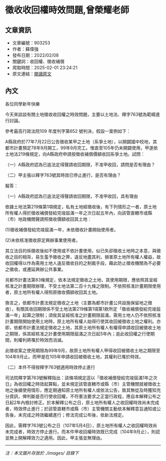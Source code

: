 # 徵收收回權時效問題,曾榮耀老師

## 文章資訊
- 文章編號：903253
- 作者：蘇偉強
- 發布日期：2022/02/08
- 關鍵詞：收回權、徵收補償
- 爬取時間：2025-02-01 23:24:21
- 原文連結：[閱讀原文](https://real-estate.get.com.tw/Columns/detail.aspx?no=903253)

## 內文


各位同學新年快樂


今天來談談有關土地徵收收回權之時效問題，主要以土地法、釋字763號為範疇進行討論。


參考最高行政法院109 年度判字第652 號判決，假設一案例如下：


A縣政府於77年7月22日公告徵收某甲之土地（系爭土地），以開闢國中校地，其都市計畫預定78年9月開工，99年9月完工。惟直至105年仍未開闢使用，甲遂依土地法219條規定，向A縣政府申請按徵收補償價額收回系爭土地。試問：


（一）A縣政府認為已逾法定得聲請收回期限，不准甲收回，請問是否有理由？


（二）甲主張以釋字763號其時效已停止進行，是否有理由？


擬答：


（一）A縣政府認為已逾法定得聲請收回期限，不准甲收回，具有理由


依據土地法第219條第1項規定，私有土地經徵收後，有下列情形之一者，原土地所有權人得於徵收補償發給完竣屆滿一年之次日起五年內，向該管直轄市或縣（市）地政機關聲請照徵收價額收回其土地︰


(1)徵收補償發給完竣屆滿一年，未依徵收計畫開始使用者。


(2)未依核准徵收原定興辦事業使用者。


其立法目的係徵收後如不使用或不依計畫使用，似已失卻徵收土地時之本意，與徵收之目的相背，易生濫予徵收之弊，違反地盡其利，損害原土地所有權人權益，故收回權得以作為需用土地人違反徵收目的之制裁手段，藉此防止徵收機關為不必要之徵收，或遷延興辦公共事業。


另都市計畫法第83條規定，依本法規定徵收之土地，其使用期限，應依照其呈經核准之計畫期限辦理，不受土地法第二百十九條之限制。不依照核准計畫期限使用者，原土地所有權人得照原徵收價額收回其土地。


換言之，依都市計晝法規定徵收之土地（主要為都市計畫公共設施保留地之徴收），有關其收回期限係不受土地法第219條第1項第1款所定「徵收補償發給完竣屆滿一年」起算之限制；須俟其呈經核准之計畫期限屆滿，需用土地人仍不依照核准計畫期限開始使用土地時，原土地所有權人始得行使其收回被徵收土地之權利。亦即，依都市計畫法規定徴收之土地，其原土地所有權人有權得申請收回被徵收土地之期限，係其經核准之計畫使用期限屆滿之次日起5年內；逾此收回權之行使期間，則權利將罹於時效而消滅。


此徴收案之使用期限為99年9月，故原土地所有權人甲得收回被徵收土地之期限至104年9月止。而甲是在105年申請收回被徵收土地，其權利已罹於時效。


（二）本件不得按釋字763號適用時效停止進行


司法院釋字第763號解釋指出：該條項規定逕以「徵收補償發給完竣屆滿1年之次日」為收回權之時效起算點，並未規定該管直轄市或縣（市）主管機關就被徴收土地之後續使用情形，應定期通知原土地所有權人或依法公告，致其無從及時獲知充分資訊，俾判斷是否行使收回權，不符憲法要求之正當行政程，應自本解釋公布之日起2年內檢討修正。於本解釋公布之日，原土地所有權人之收回權時效尚未完成者，時效停止進行；於該管直轄市或縣（市）主管機關主動依本解釋意旨通知或公告後，未完成之時效繼續進行；修法完成公布後，依新法規定。


因此，需釋字763號公布之日（107年5月4日），原土地所有權人之收回權時效尚未完成者，時效方停止進行。而本件甲收回權時效既已完成（104年9月止），則認並無上開解釋效力之適用。因此，甲主張並無理由。

---
*注：本文圖片存放於 ./images/ 目錄下*
